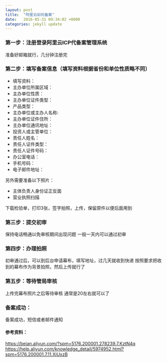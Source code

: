 ```yaml
---
layout: post
title:  "阿里云如何备案"
date:   2016-05-31 09:34:02 +0800
categories: jekyll update
---
```




### 第一步：注册登录阿里云ICP代备案管理系统
准备好邮箱就行，几分钟注册完




### 第二步：填写备案信息（填写资料根据省份和单位性质略不同）

+ 填写资料：
+ 主办单位所属区域：
+ 主办单位性质：
+ 主办单位证件类型：
+ 产品类型：
+ 主办单位或主办人名称:
+ 主办单位证件住所：
+ 主办单位通讯地址：
+ 投资人或主管单位：
+ 责任人姓名：
+ 责任人证件类型：
+ 责任人证件号码：
+ 办公室电话：
+ 手机号码：
+ 电子邮件地址：

另外需要准备以下照片：

+ 主体负责人身份证正反面
+ 营业执照扫描

下载检验单，打印3张，签字拍照，上传，保留原件以便后面用到


### 第三步：提交初审
保持电话畅通以免审核期间出现问题
一般一天内可以通过初审


### 第四步：办理拍照
初审通过后，可以到后台申请幕布，填写地址，过几天就收到快递
按照要求把收到的幕布作为背景拍照，然后上传就行了


### 第五步：等待管局审核
上传完幕布照片之后等待审核
通常是20左右就可以了


### 备案成功：
备案成功，短信或者邮件通知











#### 参考资料：
https://beian.aliyun.com/?spm=5176.200001.278239.7.KztN4q
https://help.aliyun.com/knowledge_detail/5974952.html?spm=5176.200001.7.11.XiUxzB

